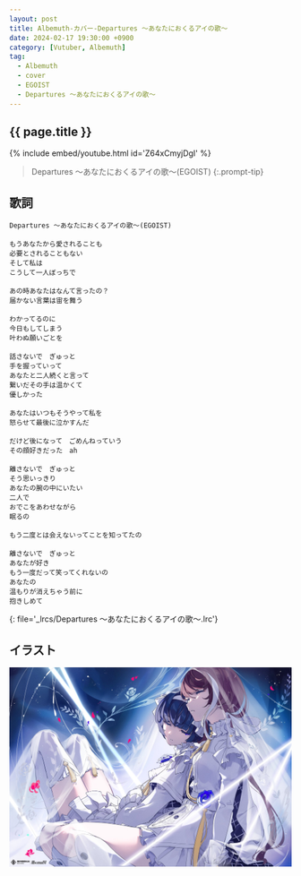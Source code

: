```yaml
---
layout: post
title: Albemuth-カバー-Departures 〜あなたにおくるアイの歌〜
date: 2024-02-17 19:30:00 +0900
category: [Vutuber, Albemuth]
tag: 
  - Albemuth
  - cover
  - EGOIST
  - Departures 〜あなたにおくるアイの歌〜
---
```


## {{ page.title }}

{% include embed/youtube.html id='Z64xCmyjDgI' %}

> Departures 〜あなたにおくるアイの歌〜(EGOIST)
{:.prompt-tip}

## 歌詞

```
Departures 〜あなたにおくるアイの歌〜(EGOIST)

もうあなたから愛されることも
必要とされることもない
そして私は
こうして一人ぼっちで

あの時あなたはなんて言ったの？
届かない言葉は宙を舞う

わかってるのに
今日もしてしまう
叶わぬ願いごとを

話さないで　ぎゅっと
手を握っていって
あなたと二人続くと言って
繋いだその手は温かくて
優しかった

あなたはいつもそうやって私を
怒らせて最後に泣かすんだ

だけど後になって　ごめんねっていう
その顔好きだった　ah

離さないで　ぎゅっと
そう思いっきり
あなたの腕の中にいたい
二人で
おでこをあわせながら
眠るの

もう二度とは会えないってことを知ってたの

離さないで　ぎゅっと
あなたが好き
もう一度だって笑ってくれないの
あなたの
温もりが消えちゃう前に
抱きしめて
```
{: file='_lrcs/Departures 〜あなたにおくるアイの歌〜.lrc'}

## イラスト

![Departures 〜あなたにおくるアイの歌〜](/assets/img/vtuber/albemuth/departures-albemuth.jpeg)
